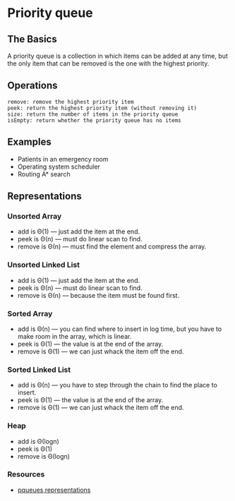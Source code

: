 # Priority queue
## The Basics
A priority queue is a collection in which items can be added at any time, but the only item that can be removed is the one with the highest priority.

## Operations

```add(x): add item x
remove: remove the highest priority item
peek: return the highest priority item (without removing it)
size: return the number of items in the priority queue
isEmpty: return whether the priority queue has no items
```
## Examples
* Patients in an emergency room
* Operating system scheduler
* Routing A* search

## Representations
### Unsorted Array
* add is Θ(1) — just add the item at the end.
* peek is Θ(n) — must do linear scan to find.
* remove is Θ(n) — must find the element and compress the array.

### Unsorted Linked List
* add is Θ(1) — just add the item at the end.
* peek is Θ(n) — must do linear scan to find.
* remove is Θ(n) — because the item must be found first.

### Sorted Array
* add is Θ(n) — you can find where to insert in log time, but you have to make room in the array, which is linear.
* peek is Θ(1) — the value is at the end of the array.
* remove is Θ(1) — we can just whack the item off the end.

### Sorted Linked List
* add is Θ(n) — you have to step through the chain to find the place to insert.
* peek is Θ(1) — the value is at the end of the array.
* remove is Θ(1) — we can just whack the item off the end.

### Heap
* add is Θ(logn)
* peek is Θ(1)
* remove is Θ(logn)
### Resources
* [pqueues representations](https://cs.lmu.edu/~ray/notes/pqueues/)
